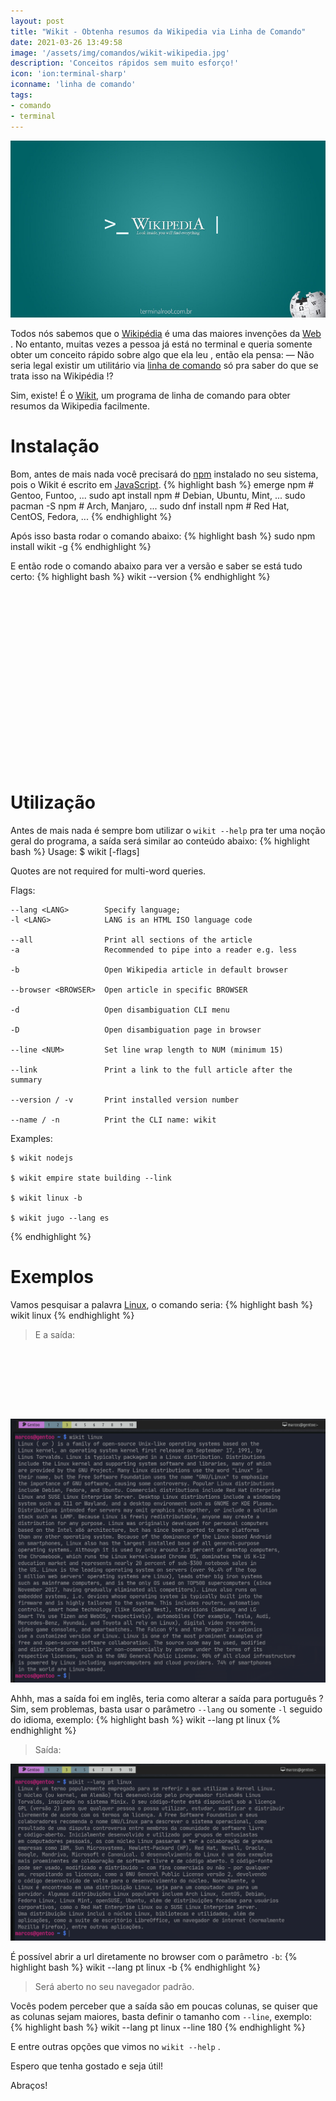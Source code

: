 ```yaml
---
layout: post
title: "Wikit - Obtenha resumos da Wikipedia via Linha de Comando"
date: 2021-03-26 13:49:58
image: '/assets/img/comandos/wikit-wikipedia.jpg'
description: 'Conceitos rápidos sem muito esforço!'
icon: 'ion:terminal-sharp'
iconname: 'linha de comando'
tags:
- comando
- terminal
---
```


![Wikit - Obtenha resumos da Wikipedia via Linha de Comando](/assets/img/comandos/wikit-wikipedia.jpg)

Todos nós sabemos que o [Wikipédia](https://wikipedia.org/) é uma das maiores invenções da [Web](https://terminalroot.com.br/2020/01/desenvolvimento-web.html) . No entanto, muitas vezes a pessoa já está no terminal e queria somente obter um conceito rápido sobre algo que ela leu , então ela pensa: — Não seria legal existir um utilitário via [linha de comando](https://terminalroot.com.br/tags#comandos) só pra saber do que se trata isso na Wikipédia !?

Sim, existe! É o [Wikit](https://www.npmjs.com/package/wikit), um programa de linha de comando para obter resumos da Wikipedia facilmente.

# Instalação
Bom, antes de mais nada você precisará do [npm](https://terminalroot.com.br/2019/11/como-instalar-nodejs-no-linux-e-primeiros-passos.html) instalado no seu sistema, pois o Wikit é escrito em [JavaScript](https://terminalroot.com.br/2020/03/customize-suas-notificacoes-javascript.html).
{% highlight bash %}
emerge npm # Gentoo, Funtoo, ...
sudo apt install npm # Debian, Ubuntu, Mint, ...
sudo pacman -S npm # Arch, Manjaro, ...
sudo dnf install npm # Red Hat, CentOS, Fedora, ...
{% endhighlight %}

Após isso basta rodar o comando abaixo:
{% highlight bash %}
sudo npm install wikit -g
{% endhighlight %}

E então rode o comando abaixo para ver a versão e saber se está tudo certo:
{% highlight bash %}
wikit --version
{% endhighlight %}

<!-- QUADRADO -->
<script async src="//pagead2.googlesyndication.com/pagead/js/adsbygoogle.js"></script>
<ins class="adsbygoogle"
style="display:inline-block;width:336px;height:280px"
data-ad-client="ca-pub-2838251107855362"
data-ad-slot="5351066970"></ins>
<script>
(adsbygoogle = window.adsbygoogle || []).push({});
</script>

# Utilização
Antes de mais nada é sempre bom utilizar o `wikit --help` pra ter uma noção geral do programa, a saída será similar ao conteúdo abaixo:
{% highlight bash %}
Usage: $ wikit <query> [-flags]

Quotes are not required for multi-word queries.

  Flags:

    --lang <LANG>        Specify language;
    -l <LANG>            LANG is an HTML ISO language code

    --all                Print all sections of the article
    -a                   Recommended to pipe into a reader e.g. less

    -b                   Open Wikipedia article in default browser

    --browser <BROWSER>  Open article in specific BROWSER

    -d                   Open disambiguation CLI menu

    -D                   Open disambiguation page in browser

    --line <NUM>         Set line wrap length to NUM (minimum 15)

    --link               Print a link to the full article after the summary

    --version / -v       Print installed version number

    --name / -n          Print the CLI name: wikit

  Examples:

    $ wikit nodejs

    $ wikit empire state building --link

    $ wikit linux -b

    $ wikit jugo --lang es
{% endhighlight %}

# Exemplos
Vamos pesquisar a palavra [Linux](), o comando seria:
{% highlight bash %}
wikit linux
{% endhighlight %}
> E a saída:

<!-- MINI ANÚNCIO -->
<script async src="//pagead2.googlesyndication.com/pagead/js/adsbygoogle.js"></script>
<!-- Games Root -->
<ins class="adsbygoogle"
style="display:inline-block;width:730px;height:95px"
data-ad-client="ca-pub-2838251107855362"
data-ad-slot="5351066970"></ins>
<script>
(adsbygoogle = window.adsbygoogle || []).push({});
</script>

![Wikit Linux](/assets/img/comandos/wikit-linux.png)

Ahhh, mas a saída foi em inglês, teria como alterar a saída para português ? Sim, sem problemas, basta usar o parâmetro `--lang` ou somente `-l` seguido do idioma, exemplo:
{% highlight bash %}
wikit --lang pt linux
{% endhighlight %}
> Saída:

![Wikit Linux pt](/assets/img/comandos/wikit-linux-pt.png)

É possível abrir a url diretamente no browser com o parâmetro `-b`:
{% highlight bash %}
wikit --lang pt linux -b
{% endhighlight %}
> Será aberto no seu navegador padrão.

Vocês podem perceber que a saída são em poucas colunas, se quiser que as colunas sejam maiores, basta definir o tamanho com `--line`, exemplo:
{% highlight bash %}
wikit --lang pt linux --line 180
{% endhighlight %}

E entre outras opções que vimos no `wikit --help` . 

Espero que tenha gostado e seja útil!

Abraços!

<!-- RETANGULO LARGO 2 -->
<script async src="//pagead2.googlesyndication.com/pagead/js/adsbygoogle.js"></script>
<ins class="adsbygoogle"
style="display:block; text-align:center;"
data-ad-layout="in-article"
data-ad-format="fluid"
data-ad-client="ca-pub-2838251107855362"
data-ad-slot="8549252987"></ins>
<script>
(adsbygoogle = window.adsbygoogle || []).push({});
</script>


